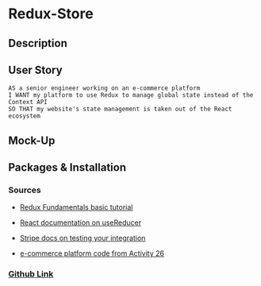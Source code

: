 # Redux-Store

## Description

## User Story

````
AS a senior engineer working on an e-commerce platform
I WANT my platform to use Redux to manage global state instead of the Context API
SO THAT my website's state management is taken out of the React ecosystem
````

## Mock-Up

## Packages & Installation 

### Sources

- [Redux Fundamentals basic tutorial](https://redux.js.org/basics/basic-tutorial)

- [React documentation on useReducer](https://react.dev/reference/react/useReducer)

- [Stripe docs on testing your integration](https://stripe.com/docs/testing)

- [e-commerce platform code from Activity 26](http://static.fullstack-bootcamp.com/fullstack-ground/unit-22/26-Stu_Actions-Reducers.zip)

### [Github Link](https://github.com/rrlangton/Redux-Store)
